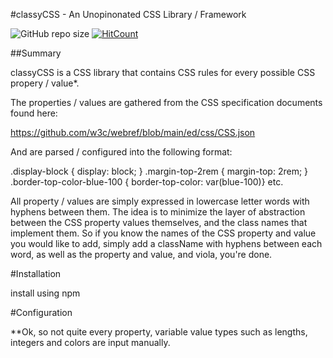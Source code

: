 #classyCSS - An Unopinonated CSS Library / Framework

![GitHub repo size](https://img.shields.io/github/repo-size/maxnelson/classyCSS)
[![HitCount](https://hits.dwyl.com/maxnelson/classyCSS.svg?style=flat)](http://hits.dwyl.com/maxnelson/classyCSS)

##Summary

classyCSS is a CSS library that contains CSS rules for every possible CSS propery / value\*.

The properties / values are gathered from the CSS specification documents found here:

https://github.com/w3c/webref/blob/main/ed/css/CSS.json

And are parsed / configured into the following format:

.display-block { display: block; }
.margin-top-2rem { margin-top: 2rem; }
.border-top-color-blue-100 { border-top-color: var(blue-100)}
etc.

All property / values are simply expressed in lowercase letter words with hyphens between them. The idea is to minimize the layer of abstraction between the CSS property values themselves, and the class names that implement them. So if you know the names of the CSS property and value you would like to add, simply add a className with hyphens between each word, as well as the property and value, and viola, you're done.

#Installation

install using npm

#Configuration

\*\*Ok, so not quite every property, variable value types such as lengths, integers and colors are input manually.
